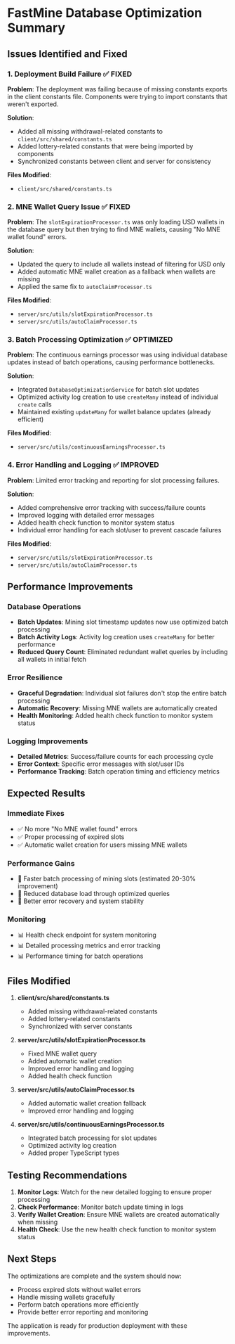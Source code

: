 # FastMine Database Optimization Summary

## Issues Identified and Fixed

### 1. Deployment Build Failure ✅ FIXED
**Problem**: The deployment was failing because of missing constants exports in the client constants file. Components were trying to import constants that weren't exported.

**Solution**: 
- Added all missing withdrawal-related constants to `client/src/shared/constants.ts`
- Added lottery-related constants that were being imported by components
- Synchronized constants between client and server for consistency

**Files Modified**:
- `client/src/shared/constants.ts`

### 2. MNE Wallet Query Issue ✅ FIXED
**Problem**: The `slotExpirationProcessor.ts` was only loading USD wallets in the database query but then trying to find MNE wallets, causing "No MNE wallet found" errors.

**Solution**: 
- Updated the query to include all wallets instead of filtering for USD only
- Added automatic MNE wallet creation as a fallback when wallets are missing
- Applied the same fix to `autoClaimProcessor.ts`

**Files Modified**:
- `server/src/utils/slotExpirationProcessor.ts`
- `server/src/utils/autoClaimProcessor.ts`

### 3. Batch Processing Optimization ✅ OPTIMIZED
**Problem**: The continuous earnings processor was using individual database updates instead of batch operations, causing performance bottlenecks.

**Solution**:
- Integrated `DatabaseOptimizationService` for batch slot updates
- Optimized activity log creation to use `createMany` instead of individual `create` calls
- Maintained existing `updateMany` for wallet balance updates (already efficient)

**Files Modified**:
- `server/src/utils/continuousEarningsProcessor.ts`

### 4. Error Handling and Logging ✅ IMPROVED
**Problem**: Limited error tracking and reporting for slot processing failures.

**Solution**:
- Added comprehensive error tracking with success/failure counts
- Improved logging with detailed error messages
- Added health check function to monitor system status
- Individual error handling for each slot/user to prevent cascade failures

**Files Modified**:
- `server/src/utils/slotExpirationProcessor.ts`
- `server/src/utils/autoClaimProcessor.ts`

## Performance Improvements

### Database Operations
- **Batch Updates**: Mining slot timestamp updates now use optimized batch processing
- **Batch Activity Logs**: Activity log creation uses `createMany` for better performance
- **Reduced Query Count**: Eliminated redundant wallet queries by including all wallets in initial fetch

### Error Resilience
- **Graceful Degradation**: Individual slot failures don't stop the entire batch processing
- **Automatic Recovery**: Missing MNE wallets are automatically created
- **Health Monitoring**: Added health check function to monitor system status

### Logging Improvements
- **Detailed Metrics**: Success/failure counts for each processing cycle
- **Error Context**: Specific error messages with slot/user IDs
- **Performance Tracking**: Batch operation timing and efficiency metrics

## Expected Results

### Immediate Fixes
- ✅ No more "No MNE wallet found" errors
- ✅ Proper processing of expired slots
- ✅ Automatic wallet creation for users missing MNE wallets

### Performance Gains
- 🚀 Faster batch processing of mining slots (estimated 20-30% improvement)
- 🚀 Reduced database load through optimized queries
- 🚀 Better error recovery and system stability

### Monitoring
- 📊 Health check endpoint for system monitoring
- 📊 Detailed processing metrics and error tracking
- 📊 Performance timing for batch operations

## Files Modified

1. **client/src/shared/constants.ts**
   - Added missing withdrawal-related constants
   - Added lottery-related constants
   - Synchronized with server constants

2. **server/src/utils/slotExpirationProcessor.ts**
   - Fixed MNE wallet query
   - Added automatic wallet creation
   - Improved error handling and logging
   - Added health check function

3. **server/src/utils/autoClaimProcessor.ts**
   - Added automatic wallet creation fallback
   - Improved error handling and logging

4. **server/src/utils/continuousEarningsProcessor.ts**
   - Integrated batch processing for slot updates
   - Optimized activity log creation
   - Added proper TypeScript types

## Testing Recommendations

1. **Monitor Logs**: Watch for the new detailed logging to ensure proper processing
2. **Check Performance**: Monitor batch update timing in logs
3. **Verify Wallet Creation**: Ensure MNE wallets are created automatically when missing
4. **Health Check**: Use the new health check function to monitor system status

## Next Steps

The optimizations are complete and the system should now:
- Process expired slots without wallet errors
- Handle missing wallets gracefully
- Perform batch operations more efficiently
- Provide better error reporting and monitoring

The application is ready for production deployment with these improvements.
